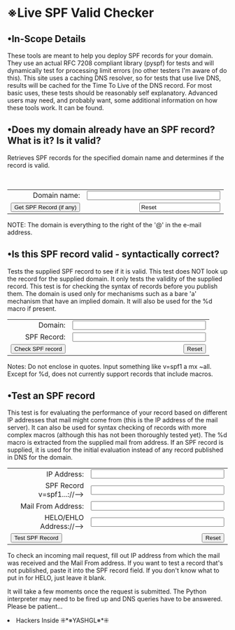<html>
<head>
<link rel="stylesheet" type="text/css" href="style.css" media="screen" />
</head>
<body>
<div id="header">
<h1> ※Live SPF Valid Checker  </h1>
 <div id="menu">
  <ul id="nav">
  </ul>
 </div>
</div>
<div id="content">
<div id="right">
<h2> •In-Scope Details </h2>
<p>These tools are meant to help you deploy SPF records for your domain. They use an actual RFC 7208 compliant library (pyspf) for tests and will dynamically test for processing limit errors (no other testers I'm aware of do this). This site uses a caching DNS resolver, so for tests that use live DNS, results will be cached for the Time To Live of the DNS record. For most basic uses, these tests should be reasonably self explanatory. Advanced users may need, and probably want, some additional information on how these tools work. It can be found.</p>
<h2> •Does my domain already have an SPF record? What is it? Is it valid? </h2>

<p>Retrieves SPF records for the specified domain name and determines if the record is valid.</p>

<br>
<form method="post" action="https://www.kitterman.com/spf/recordcheck.py">
<input type="hidden" name="serial" value="fred12">
<table border="0" width="460">
<tbody>
<tr>
<td align="right">Domain name: </td>
<td> <input name="domain" size="35" type="text"></td>
</tr>
<tr>
<td> <input value="Get SPF Record (if any)" type="submit"></td>
<td align="right"> <input value="Reset" type="Rest"></td>
</tr>
</tbody>
</table>
</form>
<p>NOTE: The domain is everything to the right of the '@' in the e-mail
address.</p>
<h2> •Is this SPF record valid - syntactically correct? </h2>
<p>Tests the supplied SPF record to see if it is valid. This test
does NOT look up the record for the supplied domain. It only
tests the validity of the supplied record. This test is for
checking the syntax of records before you publish them. The
domain is used only for mechanisms such as a bare 'a' mechanism that
have an implied domain. It will also be used for the %d macro if
present.</p>

<form method="post" action="https://www.github.com/Cyberxpert1">
<table border="0" width="460">
<tbody>
<tr>
<td align="right">Domain: </td>
<td> <input name="domain" size="35" type="text"></td>
</tr>
<tr>
<td align="right">SPF Record: </td>
<td> <input name="record" size="35" type="text"></td>
</tr>
<tr>
<td> <input value= "Check SPF record" type="submit"></td>
<td align="right"> <input value="Reset" type="reset"></td>
</tr>
</tbody>
</table>
</form>

<p>Notes: Do not enclose in quotes. Input something like v=spf1 a mx
~all.<br>Except for %d, does not currently support records that include macros.
</p>
<p></p>
<h2> •Test an SPF record </h2>
<p>This test is for evaluating the performance
of your record based on different IP addresses that mail might come
from (this is the IP address of the mail server). It can also be
used for syntax checking of records with more complex macros (although
this has not been thoroughly tested yet). The %d macro is
extracted from the supplied mail from address. If an SPF record
is supplied, it is used for the initial evaluation instead of any
record published in DNS for the domain.</p>
<form method="post" action="https://www.github.com/Cyberxpert1">
<table border="0" width="460">
<tbody>
<tr>
<td align="right">IP Address: </td>
<td> <input name="ip" size="35" type="text"></td>
</tr>
<tr>
<td align="right">SPF Record v=spf1...://--&gt; <br>
</td>
<td> <input name="record" size="35" type="text"></td>
</tr>
<tr>
<td align="right">Mail From Address: </td>
<td> <input name="mfrom" size="35" type="text"></td>
</tr>
<tr>
<td align="right">HELO/EHLO Address://--&gt; <br>
</td>
<td> <input name="helo" size="35" type="text"></td>
</tr>
<tr>
<td> <input value="Test SPF Record" type="submit"></td>
<td align="right"> <input value="Reset" type="reset"></td>
</tr>
</tbody>
</table>
</form>

<p>To check an incoming mail request, fill out IP address from which
the mail was received and the Mail From address. If you want to test a
record that's not published, paste it into the SPF record field. If you
don't know what to put in for HELO, just leave it blank.<br>
</p>
<p>It will take a few moments once
the request is submitted. The Python interpreter may need to be fired
up and DNS queries have to be answered. Please be patient...</p>
</div>
		
<li> Hackers Inside ⁜*※YASHGL※*⁜ </li>
